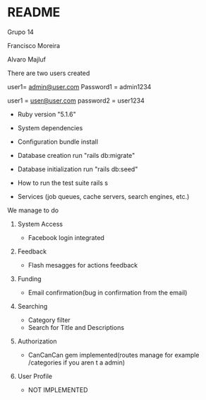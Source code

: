 # README
Grupo 14

Francisco Moreira

Alvaro Majluf

There are two users created

user1= admin@user.com
Password1 = admin1234

user1 = user@user.com
password2 = user1234

* Ruby version "5.1.6"

* System dependencies

* Configuration
	bundle install
* Database creation
	run "rails db:migrate"
* Database initialization
	run "rails db:seed"

* How to run the test suite
	rails s
* Services (job queues, cache servers, search engines, etc.)

We manage to do 
1. System Access

    * Facebook login integrated
2. Feedback
    * Flash mesagges for actions feedback
3. Funding 
    * Email confirmation(bug in confirmation from the email)
4. Searching
    * Category filter
    * Search for Title and Descriptions
5. Authorization
    * CanCanCan gem implemented(routes manage for example /categories if you aren t a admin)
6. User Profile
    * NOT IMPLEMENTED

